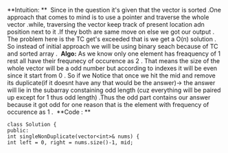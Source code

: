 **Intuition: **
​
Since in the question it's given that the vector is sorted .One approach that comes to mind is to use a pointer and traverse the whole vector .while, traversing the vector keep track of present location adn position next to it .If they both are same move on else we got our output . The problem here is the TC get's exceeded that is we get a O(n) solution .
​
So instead of initial approach  we will be using binary seach because of TC and sorted array .
​
**Algo:**
As we know only one element has freaquency of 1 rest all have their frequnecy of occurence as 2 . That means the size of the whole vector will be a odd number but according to indexes it will be even since it start from 0 .
So if we Notice that once we hit the mid and remove its duplicate(if it doesnt have any that would be the answer)-> the answer will lie in the subarray
constaining odd length (cuz everything will be paired up except for 1 thus odd length)
.Thus the odd part contains our answer because it got odd for one reason that is the element with frequency of occurence as 1 .
​
**Code : **
```
class Solution {
public:
int singleNonDuplicate(vector<int>& nums) {
int left = 0, right = nums.size()-1, mid;